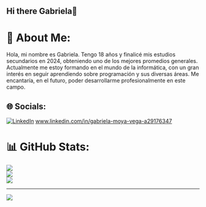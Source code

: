 ## Hi there Gabriela👋
# 💫 About Me:
Hola, mi nombre es Gabriela. Tengo 18 años y finalicé mis estudios secundarios en 2024, obteniendo uno de los mejores promedios generales.
Actualmente me estoy formando en el mundo de la informática, con un gran interés en seguir aprendiendo sobre programación y sus diversas áreas.
Me encantaría, en el futuro, poder desarrollarme profesionalmente en este campo.


## 🌐 Socials:
[![LinkedIn](https://img.shields.io/badge/LinkedIn-%230077B5.svg?logo=linkedin&logoColor=white)](www.linkedin.com/in/gaby-moya-vega-a29176347)  www.linkedin.com/in/gabriela-moya-vega-a29176347
# 📊 GitHub Stats:
![](https://github-readme-stats.vercel.app/api?username=gmoyavega&theme=dark&hide_border=false&include_all_commits=false&count_private=false)<br/>
![](https://nirzak-streak-stats.vercel.app/?user=gmoyavega&theme=dark&hide_border=false)<br/>
![](https://github-readme-stats.vercel.app/api/top-langs/?username=gmoyavega&theme=dark&hide_border=false&include_all_commits=false&count_private=false&layout=compact)

---
[![](https://visitcount.itsvg.in/api?id=gmoyavega&icon=0&color=0)](https://visitcount.itsvg.in)

<!-- Proudly created with GPRM ( https://gprm.itsvg.in ) -->
<!--
**gmoyavega/gmoyavega** is a ✨ _special_ ✨ repository because its `README.md` (this file) appears on your GitHub profile.

Here are some ideas to get you started:

- 🔭 I’m currently working on ...
- 🌱 I’m currently learning ...
- 👯 I’m looking to collaborate on ...
- 🤔 I’m looking for help with ...
- 💬 Ask me about ...
- 📫 How to reach me: ...
- 😄 Pronouns: ...
- ⚡ Fun fact: ...
-->
